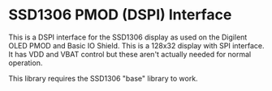 SSD1306 PMOD (DSPI) Interface
=============================

This is a DSPI interface for the SSD1306 display as used on the
Digilent OLED PMOD and Basic IO Shield. This is a 128x32 display
with SPI interface. It has VDD and VBAT control but these aren't
actually needed for normal operation.

This library requires the SSD1306 "base" library to work.
